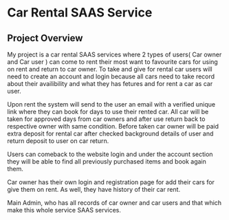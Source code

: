 # Car Rental SAAS Service 

## Project Overview 

My project is a car rental SAAS services where 2 types of users( Car owner and Car user ) can come to rent their most want to favourite cars for using on rent and return to car owner. To take and give for rental car users will need to create an account and login because all cars need to take record about their availibility and what they has fetures and for rent a car as car user. 

Upon rent the system will send to the user an email with a verified unique link where they can book for days to use their rented car. All car will be taken for approved days from car owners and after use return back to respective owner with same condition. Before taken car owner will be paid extra deposit for rental car after checked background details of user and return deposit to user on car return.

Users can comeback to the website login and under the account section they will be able to find all previously purchased items and book again them. 

Car owner has their own login and registration page for add their cars for give them on rent. As well, they have history of their car rent. 

Main Admin, who has all records of car owner and car users and that which make this whole service SAAS services.
